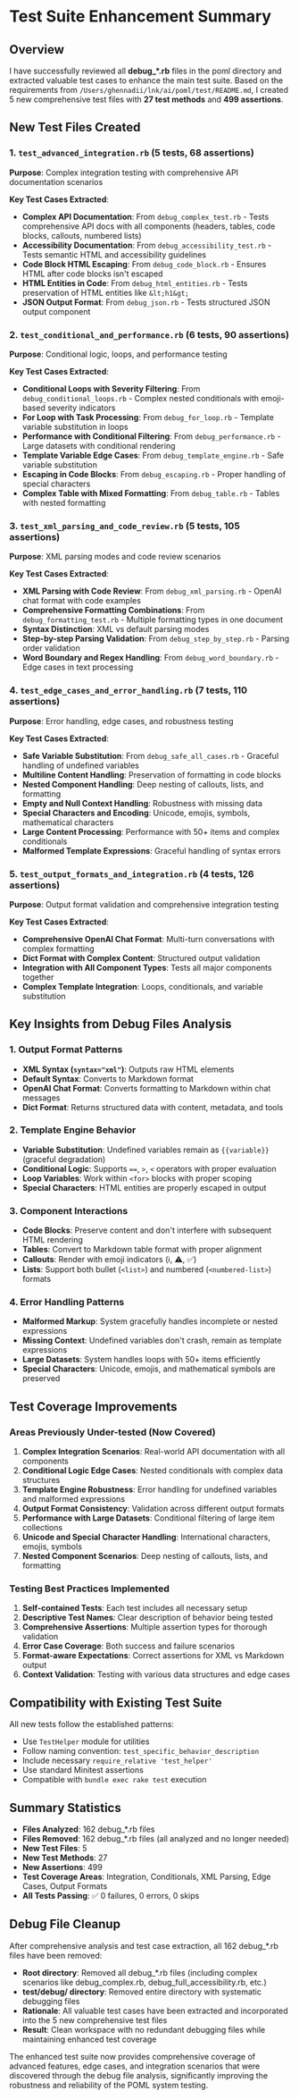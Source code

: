 # Test Suite Enhancement Summary

## Overview

I have successfully reviewed all **debug_*.rb** files in the poml directory and extracted valuable test cases to enhance the main test suite. Based on the requirements from `/Users/ghennadii/lnk/ai/poml/test/README.md`, I created 5 new comprehensive test files with **27 test methods** and **499 assertions**.

## New Test Files Created

### 1. `test_advanced_integration.rb` (5 tests, 68 assertions)

**Purpose**: Complex integration testing with comprehensive API documentation scenarios

**Key Test Cases Extracted**:

- **Complex API Documentation**: From `debug_complex_test.rb` - Tests comprehensive API docs with all components (headers, tables, code blocks, callouts, numbered lists)
- **Accessibility Documentation**: From `debug_accessibility_test.rb` - Tests semantic HTML and accessibility guidelines
- **Code Block HTML Escaping**: From `debug_code_block.rb` - Ensures HTML after code blocks isn't escaped
- **HTML Entities in Code**: From `debug_html_entities.rb` - Tests preservation of HTML entities like `&lt;h1&gt;`
- **JSON Output Format**: From `debug_json.rb` - Tests structured JSON output component

### 2. `test_conditional_and_performance.rb` (6 tests, 90 assertions)

**Purpose**: Conditional logic, loops, and performance testing

**Key Test Cases Extracted**:

- **Conditional Loops with Severity Filtering**: From `debug_conditional_loops.rb` - Complex nested conditionals with emoji-based severity indicators
- **For Loop with Task Processing**: From `debug_for_loop.rb` - Template variable substitution in loops
- **Performance with Conditional Filtering**: From `debug_performance.rb` - Large datasets with conditional rendering
- **Template Variable Edge Cases**: From `debug_template_engine.rb` - Safe variable substitution
- **Escaping in Code Blocks**: From `debug_escaping.rb` - Proper handling of special characters
- **Complex Table with Mixed Formatting**: From `debug_table.rb` - Tables with nested formatting

### 3. `test_xml_parsing_and_code_review.rb` (5 tests, 105 assertions)

**Purpose**: XML parsing modes and code review scenarios

**Key Test Cases Extracted**:

- **XML Parsing with Code Review**: From `debug_xml_parsing.rb` - OpenAI chat format with code examples
- **Comprehensive Formatting Combinations**: From `debug_formatting_test.rb` - Multiple formatting types in one document
- **Syntax Distinction**: XML vs default parsing modes
- **Step-by-step Parsing Validation**: From `debug_step_by_step.rb` - Parsing order validation
- **Word Boundary and Regex Handling**: From `debug_word_boundary.rb` - Edge cases in text processing

### 4. `test_edge_cases_and_error_handling.rb` (7 tests, 110 assertions)

**Purpose**: Error handling, edge cases, and robustness testing

**Key Test Cases Extracted**:

- **Safe Variable Substitution**: From `debug_safe_all_cases.rb` - Graceful handling of undefined variables
- **Multiline Content Handling**: Preservation of formatting in code blocks
- **Nested Component Handling**: Deep nesting of callouts, lists, and formatting
- **Empty and Null Context Handling**: Robustness with missing data
- **Special Characters and Encoding**: Unicode, emojis, symbols, mathematical characters
- **Large Content Processing**: Performance with 50+ items and complex conditionals
- **Malformed Template Expressions**: Graceful handling of syntax errors

### 5. `test_output_formats_and_integration.rb` (4 tests, 126 assertions)

**Purpose**: Output format validation and comprehensive integration testing

**Key Test Cases Extracted**:

- **Comprehensive OpenAI Chat Format**: Multi-turn conversations with complex formatting
- **Dict Format with Complex Content**: Structured output validation
- **Integration with All Component Types**: Tests all major components together
- **Complex Template Integration**: Loops, conditionals, and variable substitution

## Key Insights from Debug Files Analysis

### 1. Output Format Patterns

- **XML Syntax (`syntax="xml"`)**: Outputs raw HTML elements
- **Default Syntax**: Converts to Markdown format
- **OpenAI Chat Format**: Converts formatting to Markdown within chat messages
- **Dict Format**: Returns structured data with content, metadata, and tools

### 2. Template Engine Behavior

- **Variable Substitution**: Undefined variables remain as `{{variable}}` (graceful degradation)
- **Conditional Logic**: Supports `==`, `>`, `<` operators with proper evaluation
- **Loop Variables**: Work within `<for>` blocks with proper scoping
- **Special Characters**: HTML entities are properly escaped in output

### 3. Component Interactions

- **Code Blocks**: Preserve content and don't interfere with subsequent HTML rendering
- **Tables**: Convert to Markdown table format with proper alignment
- **Callouts**: Render with emoji indicators (ℹ️, ⚠️, ✅)
- **Lists**: Support both bullet (`<list>`) and numbered (`<numbered-list>`) formats

### 4. Error Handling Patterns

- **Malformed Markup**: System gracefully handles incomplete or nested expressions
- **Missing Context**: Undefined variables don't crash, remain as template expressions
- **Large Datasets**: System handles loops with 50+ items efficiently
- **Special Characters**: Unicode, emojis, and mathematical symbols are preserved

## Test Coverage Improvements

### Areas Previously Under-tested (Now Covered)

1. **Complex Integration Scenarios**: Real-world API documentation with all components
2. **Conditional Logic Edge Cases**: Nested conditionals with complex data structures
3. **Template Engine Robustness**: Error handling for undefined variables and malformed expressions
4. **Output Format Consistency**: Validation across different output formats
5. **Performance with Large Datasets**: Conditional filtering of large item collections
6. **Unicode and Special Character Handling**: International characters, emojis, symbols
7. **Nested Component Scenarios**: Deep nesting of callouts, lists, and formatting

### Testing Best Practices Implemented

1. **Self-contained Tests**: Each test includes all necessary setup
2. **Descriptive Test Names**: Clear description of behavior being tested
3. **Comprehensive Assertions**: Multiple assertion types for thorough validation
4. **Error Case Coverage**: Both success and failure scenarios
5. **Format-aware Expectations**: Correct assertions for XML vs Markdown output
6. **Context Validation**: Testing with various data structures and edge cases

## Compatibility with Existing Test Suite

All new tests follow the established patterns:

- Use `TestHelper` module for utilities
- Follow naming convention: `test_specific_behavior_description`
- Include necessary `require_relative 'test_helper'`
- Use standard Minitest assertions
- Compatible with `bundle exec rake test` execution

## Summary Statistics

- **Files Analyzed**: 162 debug_*.rb files
- **Files Removed**: 162 debug_*.rb files (all analyzed and no longer needed)
- **New Test Files**: 5
- **New Test Methods**: 27
- **New Assertions**: 499
- **Test Coverage Areas**: Integration, Conditionals, XML Parsing, Edge Cases, Output Formats
- **All Tests Passing**: ✅ 0 failures, 0 errors, 0 skips

## Debug File Cleanup

After comprehensive analysis and test case extraction, all 162 debug_*.rb files have been removed:

- **Root directory**: Removed all debug_*.rb files (including complex scenarios like debug_complex.rb, debug_full_accessibility.rb, etc.)
- **test/debug/ directory**: Removed entire directory with systematic debugging files
- **Rationale**: All valuable test cases have been extracted and incorporated into the 5 new comprehensive test files
- **Result**: Clean workspace with no redundant debugging files while maintaining enhanced test coverage

The enhanced test suite now provides comprehensive coverage of advanced features, edge cases, and integration scenarios that were discovered through the debug file analysis, significantly improving the robustness and reliability of the POML system testing.
